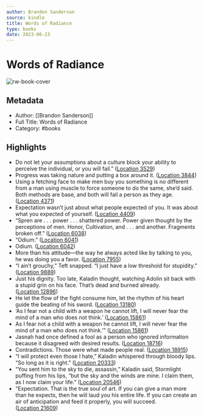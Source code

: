 ```yaml
---
author: Brandon Sanderson
source: kindle
title: Words of Radiance
type: books
date: 2023-06-23
---
```

# Words of Radiance

![rw-book-cover](https://images-na.ssl-images-amazon.com/images/I/51jVA6k9AUL._SL200_.jpg)

## Metadata
- Author: [[Brandon Sanderson]]
- Full Title: Words of Radiance
- Category: #books

## Highlights
- Do not let your assumptions about a culture block your ability to perceive the individual, or you will fail.” ([Location 3529](https://readwise.io/to_kindle?action=open&asin=B00DA6YEKS&location=3529))
- Progress was taking nature and putting a box around it. ([Location 3844](https://readwise.io/to_kindle?action=open&asin=B00DA6YEKS&location=3844))
- Using a fetching face to make men buy you something is no different from a man using muscle to force someone to do the same, she’d said. Both methods are base, and both will fail a person as they age. ([Location 4371](https://readwise.io/to_kindle?action=open&asin=B00DA6YEKS&location=4371))
- Expectation wasn’t just about what people expected of you. It was about what you expected of yourself. ([Location 4409](https://readwise.io/to_kindle?action=open&asin=B00DA6YEKS&location=4409))
- “Spren are . . . power . . . shattered power. Power given thought by the perceptions of men. Honor, Cultivation, and . . . and another. Fragments broken off.” ([Location 6038](https://readwise.io/to_kindle?action=open&asin=B00DA6YEKS&location=6038))
- “Odium.” ([Location 6041](https://readwise.io/to_kindle?action=open&asin=B00DA6YEKS&location=6041))
- Odium. ([Location 6042](https://readwise.io/to_kindle?action=open&asin=B00DA6YEKS&location=6042))
- More than his attitude—the way he always acted like by talking to you, he was doing you a favor. ([Location 7955](https://readwise.io/to_kindle?action=open&asin=B00DA6YEKS&location=7955))
- “I ain’t grouchy,” Teft snapped. “I just have a low threshold for stupidity.” ([Location 9889](https://readwise.io/to_kindle?action=open&asin=B00DA6YEKS&location=9889))
- Just his dignity. Too late, Kaladin thought, watching Adolin sit back with a stupid grin on his face. That’s dead and burned already. ([Location 12896](https://readwise.io/to_kindle?action=open&asin=B00DA6YEKS&location=12896))
- He let the flow of the fight consume him, let the rhythm of his heart guide the beating of his sword. ([Location 13180](https://readwise.io/to_kindle?action=open&asin=B00DA6YEKS&location=13180))
- ‘As I fear not a child with a weapon he cannot lift, I will never fear the mind of a man who does not think.’ ([Location 15861](https://readwise.io/to_kindle?action=open&asin=B00DA6YEKS&location=15861))
- As I fear not a child with a weapon he cannot lift, I will never fear the mind of a man who does not think.’” ([Location 15861](https://readwise.io/to_kindle?action=open&asin=B00DA6YEKS&location=15861))
- Jasnah had once defined a fool as a person who ignored information because it disagreed with desired results. ([Location 18716](https://readwise.io/to_kindle?action=open&asin=B00DA6YEKS&location=18716))
- Contradictions. Those were what made people real. ([Location 18915](https://readwise.io/to_kindle?action=open&asin=B00DA6YEKS&location=18915))
- “I will protect even those I hate,” Kaladin whispered through bloody lips. “So long as it is right.” ([Location 20333](https://readwise.io/to_kindle?action=open&asin=B00DA6YEKS&location=20333))
- “You sent him to the sky to die, assassin,” Kaladin said, Stormlight puffing from his lips, “but the sky and the winds are mine. I claim them, as I now claim your life.” ([Location 20546](https://readwise.io/to_kindle?action=open&asin=B00DA6YEKS&location=20546))
- “Expectation. That is the true soul of art. If you can give a man more than he expects, then he will laud you his entire life. If you can create an air of anticipation and feed it properly, you will succeed. ([Location 21609](https://readwise.io/to_kindle?action=open&asin=B00DA6YEKS&location=21609))
